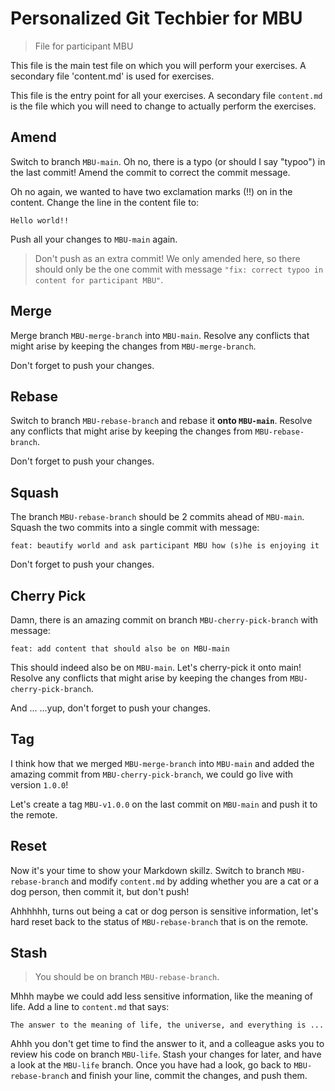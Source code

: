 # Personalized Git Techbier for MBU

> File for participant MBU

This file is the main test file on which you will perform your exercises. A
secondary file 'content.md' is used for  exercises.

This file is the entry point for all your exercises. A secondary file
`content.md` is the file which you will need to change to actually perform the
exercises.

## Amend

Switch to branch `MBU-main`. Oh no, there is a typo (or should I say "typoo") in
the last commit! Amend the commit to correct the commit message.

Oh no again, we wanted to have two exclamation marks (!!) on in the content.
Change the line in the content file to:

```
Hello world!!
```

Push all your changes to `MBU-main` again.

> Don't push as an extra commit! We only amended here, so there should only be
> the one commit with message
> `"fix: correct typoo in content for participant MBU"`.

## Merge

Merge branch `MBU-merge-branch` into `MBU-main`. Resolve any conflicts that might arise
by keeping the changes from `MBU-merge-branch`.

Don't forget to push your changes.

## Rebase

Switch to branch `MBU-rebase-branch` and rebase it **onto `MBU-main`**. Resolve any
conflicts that might arise by keeping the changes from `MBU-rebase-branch`.

Don't forget to push your changes.

## Squash

The branch `MBU-rebase-branch` should be 2 commits ahead of `MBU-main`. Squash the two
commits into a single commit with message:

```
feat: beautify world and ask participant MBU how (s)he is enjoying it
```

Don't forget to push your changes.

## Cherry Pick

Damn, there is an amazing commit on branch `MBU-cherry-pick-branch` with message:

```
feat: add content that should also be on MBU-main
```

This should indeed also be on `MBU-main`. Let's cherry-pick it onto main! Resolve
any conflicts that might arise by keeping the changes from `MBU-cherry-pick-branch`.

And ...
...yup, don't forget to push your changes.

## Tag

I think how that we merged `MBU-merge-branch` into `MBU-main` and added the amazing
commit from `MBU-cherry-pick-branch`, we could go live with version `1.0.0`!

Let's create a tag `MBU-v1.0.0` on the last commit on `MBU-main` and push it to the
remote.

## Reset

Now it's your time to show your Markdown skillz. Switch to branch `MBU-rebase-branch`
and modify `content.md` by adding whether you are a cat or a dog person, then
commit it, but don't push!

Ahhhhhh, turns out being a cat or dog person is sensitive information, let's
hard reset back to the status of `MBU-rebase-branch` that is on the remote.

## Stash

> You should be on branch `MBU-rebase-branch`.

Mhhh maybe we could add less sensitive information, like the meaning of life.
Add a line to `content.md` that says:

```
The answer to the meaning of life, the universe, and everything is ...
```

Ahhh you don't get time to find the answer to it, and a colleague asks you to
review his code on branch `MBU-life`. Stash your changes for later, and have a
look at the `MBU-life` branch. Once you have had a look, go back to
`MBU-rebase-branch` and finish your line, commit the changes, and push them.
